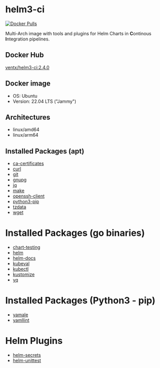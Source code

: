 # helm3-ci

[![Docker Pulls](https://img.shields.io/docker/pulls/ventx/helm3-ci.svg)](https://hub.docker.com/r/ventx/helm3-ci/)

Multi-Arch image with tools and plugins for Helm Charts in **C**ontinous **I**ntegration pipelines.


## Docker Hub

[ventx/helm3-ci:2.4.0](https://hub.docker.com/r/ventx/helm3-ci) <!-- {x-release-please-version} -->


## Docker image

* OS: Ubuntu
* Version: 22.04 LTS ("Jammy")


## Architectures

* linux/amd64
* linux/arm64


## Installed Packages (apt)

* [ca-certificates](https://packages.ubuntu.com/jammy/ca-certificates)
* [curl](https://packages.ubuntu.com/jammy/curl)
* [git](https://packages.ubuntu.com/jammy/git)
* [gnupg](https://packages.ubuntu.com/jammy/gnupg)
* [jq](https://packages.ubuntu.com/jammy/jq)
* [make](https://packages.ubuntu.com/jammy/make)
* [openssh-client](https://packages.ubuntu.com/jammy/openssh-client)
* [python3-pip](https://packages.ubuntu.com/jammy/python3-pip)
* [tzdata](https://packages.ubuntu.com/jammy/tzdata)
* [wget](https://packages.ubuntu.com/jammy/wget)


# Installed Packages (go binaries)

* [chart-testing](https://github.com/helm/chart-testing)
* [helm](https://helm.sh/)
* [helm-docs](https://github.com/norwoodj/helm-docs)
* [kubeval](https://www.kubeval.com)
* [kubectl](https://github.com/kubernetes/kubectl)
* [kustomize](https://github.com/kubernetes-sigs/kustomize)
* [yq](https://github.com/mikefarah/yq)


# Installed Packages (Python3 - pip)

* [yamale](https://pypi.org/project/yamale/)
* [yamllint](https://pypi.org/project/yamllint/)


# Helm Plugins

* [helm-secrets](https://github.com/jkroepke/helm-secrets)
* [helm-unittest](https://github.com/helm-unittest/helm-unittest)
